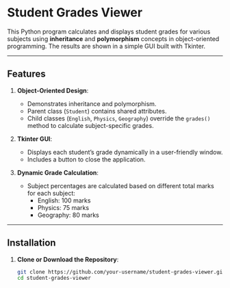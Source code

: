 # Student Grades Viewer

This Python program calculates and displays student grades for various subjects using **inheritance** and **polymorphism** concepts in object-oriented programming. The results are shown in a simple GUI built with Tkinter.

---

## Features

1. **Object-Oriented Design**:
   - Demonstrates inheritance and polymorphism.
   - Parent class (`Student`) contains shared attributes.
   - Child classes (`English`, `Physics`, `Geography`) override the `grades()` method to calculate subject-specific grades.

2. **Tkinter GUI**:
   - Displays each student’s grade dynamically in a user-friendly window.
   - Includes a button to close the application.

3. **Dynamic Grade Calculation**:
   - Subject percentages are calculated based on different total marks for each subject:
     - English: 100 marks
     - Physics: 75 marks
     - Geography: 80 marks

---

## Installation

1. **Clone or Download the Repository**:
   ```bash
   git clone https://github.com/your-username/student-grades-viewer.git
   cd student-grades-viewer
